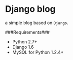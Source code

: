 Django blog
===========

a simple blog based on `Django`.

###Requirements###
* Python 2.7+
* Django 1.6
* MySQL for Python 1.2.4+
